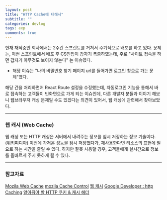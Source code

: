 ```yaml
---
layout: post
title: "HTTP Cache에 대해서"
subtitle: ""
categories: devlog
tags: exp
comments: true
---
```


현재 재직중인 회사에서는 2주간 스프린트를 거쳐서 주기적으로 배포를 하고 있다.
문제는, 이번 스프린트에서 배포 후 CS인입이 갑자기 폭증하였는데, 주로 "사이트 접속을 하면 갑자기 아무것도 보이지 않는다" 는 이슈였다.

- 해당 이슈는 "나의 비밀번호 찾기 페이지 url를 들어가면 로그인 창으로 가는 문제"였다.

해당 건을 처리하면저 React Route 설정을 수정했는데, 자동로그인 기능을 통해서 바로 접속하는 고객들이 빈화면으로 가게 되는 이슈인데, 다른 개발자 분들과 이야기 해보니 웹브라우저 캐싱 문제일 수도 있겠다는 의견이 있어서, 웹 캐싱에 관련해서 찾아보았다.

---

### 웹 캐시 (Web Cache)

웹 캐싱 또는 HTTP 캐싱은 서버에서 내려주는 정보를 임시 저장하는 정보 기술이다. (위키피디아)
이전에 가저온 성능을 잠시 저장했다가, 재사용한다면 리소스의 표현에 필요로 하는 시간을 줄일 수 있다. 하지만 잘못 사용할 경우, 고객들에게 실시간으로 정보를 올바르게 주지 못하게 될 수 있다.

---

### 참고자료

[Mozila Web Cache](https://developer.mozilla.org/ko/docs/Web/HTTP/Caching)
[mozila Cache Control](https://developer.mozilla.org/ko/docs/Web/HTTP/Headers/Cache-Control)
[웹 캐시](https://goddaehee.tistory.com/171)
[Google Developer : http Caching](https://developers.google.com/web/fundamentals/performance/optimizing-content-efficiency/http-caching?hl=ko)
[알아둬야 할 HTTP 쿠키 & 캐시 헤더](https://www.zerocho.com/category/HTTP/post/5b594dd3c06fa2001b89feb9)
